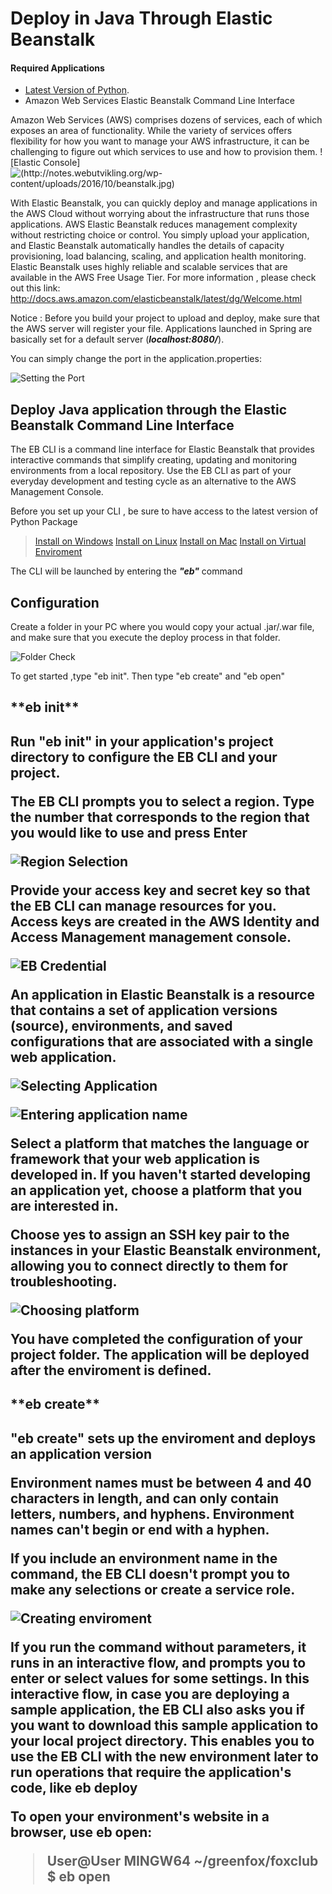 ﻿<h1>Deploy in Java Through Elastic Beanstalk</h1>

<h4>Required Applications</h4>

 - [Latest Version of Python](https://www.python.org/downloads/).
 - Amazon Web Services Elastic Beanstalk Command Line Interface
 
Amazon Web Services (AWS) comprises dozens of services, each of which exposes an area of functionality. While the variety of services offers flexibility for how you want to manage your AWS infrastructure, it can be challenging to figure out which services to use and how to provision them.
![Elastic Console]![(http://notes.webutvikling.org/wp-content/uploads/2016/10/beanstalk.jpg)](https://lh3.googleusercontent.com/-iZ9KEWuyJQE/WiQFztFTDfI/AAAAAAAAD_w/WIPpsw5KW3YYshoeoGIr31XMeYaOD5NtwCLcBGAs/s0/elastic1.png "elastic1.png")

With Elastic Beanstalk, you can quickly deploy and manage applications in the AWS Cloud without worrying about the infrastructure that runs those applications. AWS Elastic Beanstalk reduces management complexity without restricting choice or control. You simply upload your application, and Elastic Beanstalk automatically handles the details of capacity provisioning, load balancing, scaling, and application health monitoring. Elastic Beanstalk uses highly reliable and scalable services that are available in the AWS Free Usage Tier.
For more information  , please check out this link:
http://docs.aws.amazon.com/elasticbeanstalk/latest/dg/Welcome.html

Notice : Before you build your project to upload and deploy, make sure that the AWS server will register your file. Applications launched in Spring are basically set for a default server  (**_localhost:8080/_**).

You can simply change the port in the application.properties:

![Setting the Port](https://lh3.googleusercontent.com/-Sfqav50CLpk/WiJ2PVestCI/AAAAAAAAD8g/QhfJdGMldusmnIGIa10PCo6bC0dW2CvngCLcBGAs/s0/approp.png "approp.png")

<h2>Deploy Java application through the Elastic Beanstalk Command Line Interface</h2>


The EB CLI is a command line interface for Elastic Beanstalk that provides interactive commands that simplify creating, updating and monitoring environments from a local repository. Use the EB CLI as part of your everyday development and testing cycle as an alternative to the AWS Management Console.

Before you set up your CLI , be sure to have access to the latest version of Python Package

>[Install on Windows](http://docs.aws.amazon.com/elasticbeanstalk/latest/dg/eb-cli3-install-windows.html)
>[Install on Linux](http://docs.aws.amazon.com/elasticbeanstalk/latest/dg/eb-cli3-install-linux.html)
>[Install on Mac](http://docs.aws.amazon.com/elasticbeanstalk/latest/dg/eb-cli3-install-osx.html)
>[Install on Virtual Enviroment](http://docs.aws.amazon.com/elasticbeanstalk/latest/dg/eb-cli3-install-virtualenv.html)

The CLI will be launched by entering the **_"eb"_** command

<h2>Configuration</h2>

 Create a folder in your PC where you would copy your actual .jar/.war file, and make sure that you execute the deploy process in that folder.

![Folder Check](https://lh3.googleusercontent.com/-9EMjQp-ZpRQ/WiJ6-LiMkbI/AAAAAAAAD84/Kwn4jq4bmaICYyzK0pf2p1CIwjWiuJCEgCLcBGAs/s0/ebinit0.JPG "ebinit0.JPG")

To get started ,type "eb init". Then type "eb create" and "eb open"

<h2>**eb init**<h2>

 Run **"eb init"** in your application's project directory to configure the EB CLI and your project.



The EB CLI prompts you to select a region. Type the number that corresponds to the region that you would like to use and press Enter

![Region Selection](https://lh3.googleusercontent.com/-ow9bioOu88g/WiKBSgNyWTI/AAAAAAAAD9g/_2haQngSf4wavCPPjienJEiluLLW0qZ7ACLcBGAs/s0/ebinit1.JPG "ebinit1.JPG")

Provide your access key and secret key so that the EB CLI can manage resources for you. Access keys are created in the AWS Identity and Access Management management console.

![EB Credential](https://lh3.googleusercontent.com/-9TaJtgO-Nx8/WiKG5PhZBGI/AAAAAAAAD94/_SEGIVEGQ2Qeihh0rLPXLuBfi_I0LmqGACLcBGAs/s0/ebcred.JPG "ebcred.JPG")

An application in Elastic Beanstalk is a resource that contains a set of application versions (source), environments, and saved configurations that are associated with a single web application.

![Selecting Application](https://lh3.googleusercontent.com/-aJlM0f9idqA/WiKHM3gBkWI/AAAAAAAAD-A/tYs-WUCBr6wKRQCVPu-LpuiFmPVrGDQOwCLcBGAs/s0/ebinit2.JPG "ebinit2.JPG")

![Entering application name](https://lh3.googleusercontent.com/-zm99BYlLeqk/WiKHaAmzj0I/AAAAAAAAD-M/M7GkuyMe4owgwBLk359DCyTJGmgh-FwoACLcBGAs/s0/ebinit3.JPG "ebinit3.JPG")

Select a platform that matches the language or framework that your web application is developed in. If you haven't started developing an application yet, choose a platform that you are interested in.

Choose **yes** to assign an SSH key pair to the instances in your Elastic Beanstalk environment, allowing you to connect directly to them for troubleshooting.

![Choosing platform](https://lh3.googleusercontent.com/-baMi7X3lm5c/WiKILUKt-qI/AAAAAAAAD-c/yH1ZkNqwlNsEpTmrWbyqzuSvWzwyYhctQCLcBGAs/s0/ebinit4.JPG "ebinit4.JPG")

You have completed the configuration of your project folder. The application will be deployed after the enviroment is defined.

<h2>**eb create**<h2>

**"eb create"** sets up the enviroment and deploys an application version

Environment names must be between 4 and 40 characters in length, and can only contain letters, numbers, and hyphens. Environment names can't begin or end with a hyphen.

If you include an environment name in the command, the EB CLI doesn't prompt you to make any selections or create a service role.

![Creating enviroment](https://lh3.googleusercontent.com/-LihJ7NE2Wl4/WiKM1allWwI/AAAAAAAAD_A/5NQJSCEnqFIAKvBNJS2BwTWVGPvxBSJ5gCLcBGAs/s0/ebcreate.JPG "ebcreate.JPG")

If you run the command without parameters, it runs in an interactive flow, and prompts you to enter or select values for some settings. In this interactive flow, in case you are deploying a sample application, the EB CLI also asks you if you want to download this sample application to your local project directory. This enables you to use the EB CLI with the new environment later to run operations that require the application's code, like **eb deploy**

To open your environment's website in a browser, use **eb open**:

>User@User MINGW64 ~/greenfox/foxclub
>$ eb open





